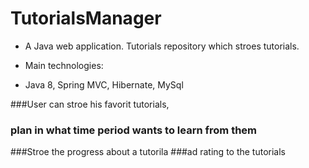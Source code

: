# TutorialsManager
* A Java web application. Tutorials repository which stroes tutorials.
+ Main technologies: 
* Java 8, Spring MVC, Hibernate, MySql 
 
###User can stroe his favorit tutorials,
### plan in what time period wants to learn from them
###Stroe the progress about a tutorila
###ad rating to the tutorials
